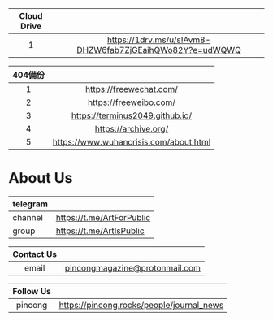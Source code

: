 |Cloud Drive||
|:-:|:-:|
|1|https://1drv.ms/u/s!Avm8-DHZW6fab7ZjGEaihQWo82Y?e=udWQWQ|

|404備份||
|:-:|:-:|
|1|https://freewechat.com/|
|2|https://freeweibo.com/|
|3|https://terminus2049.github.io/|
|4|https://archive.org/|
|5|https://www.wuhancrisis.com/about.html|

# About Us
|telegram||
|:-|:-|
|channel|https://t.me/ArtForPublic|
|group|https://t.me/ArtIsPublic|

|Contact Us||
|:-:|:-:|
|email|pincongmagazine@protonmail.com|

|Follow Us||
|:-:|:-:|
|pincong|https://pincong.rocks/people/journal_news|
